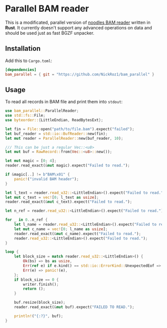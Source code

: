 # Parallel BAM reader

This is a modificated, parallel version of [noodles BAM reader](https://github.com/zaeleus/noodles) written in **Rust**. It currently doesn't support any advanced operations on data and should be used just as fast BGZF unpacker.

## Installation

Add this to `Cargo.toml`:
```toml
[dependencies]
bam_parallel = { git = "https://github.com/NickRoz1/bam_parallel" }
```

## Usage

To read all records in BAM file and print them into `stdout`:

```rust
use bam_parallel::ParallelReader;
use std::fs::File;
use byteorder::{LittleEndian, ReadBytesExt};

let fin = File::open("path/to/file.bam").expect("failed");
let buf_reader = std::io::BufReader::new(fin);
let mut reader = ParallelReader::new(buf_reader, 10);

/// This can be just a regular Vec::<u8>
let mut buf = RawRecord::from(Vec::<u8>::new());

let mut magic = [0; 4];
reader.read_exact(&mut magic).expect("Failed to read.");

if &magic[..] != b"BAM\x01" {
    panic!("invalid BAM header");
}

let l_text = reader.read_u32::<LittleEndian>().expect("Failed to read.");
let mut c_text = vec![0; l_text as usize];
reader.read_exact(&mut c_text).expect("Failed to read.");

let n_ref = reader.read_u32::<LittleEndian>().expect("Failed to read.");

for _ in 0..n_ref {
    let l_name = reader.read_u32::<LittleEndian>().expect("Failed to read.");
    let mut c_name = vec![0; l_name as usize];
    reader.read_exact(&mut c_name).expect("Failed to read.");
    reader.read_u32::<LittleEndian>().expect("Failed to read.");
}

loop {
    let block_size = match reader.read_u32::<LittleEndian>() {
        Ok(bs) => bs as usize,
        Err(ref e) if e.kind() == std::io::ErrorKind::UnexpectedEof => 0,
        Err(e) => panic!(e),
    };
    if block_size == 0 {
        writer.finish();
        return ();
    }

    buf.resize(block_size);
    reader.read_exact(&mut buf).expect("FAILED TO READ.");

    println!("{:?}", buf);
}
```